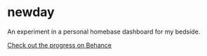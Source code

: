 # newday
An experiment in a personal homebase dashboard for my bedside.

[Check out the progress on Behance](https://www.behance.net/gallery/33226467/Bedside-10)
